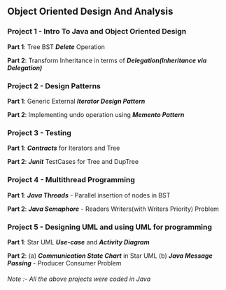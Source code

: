 ## Object Oriented Design And Analysis


### Project 1 - Intro To Java and Object Oriented Design
**Part 1**: Tree BST **_Delete_** Operation

**Part 2**: Transform Inheritance in terms of **_Delegation(Inheritance via Delegation)_**



### Project 2 - Design Patterns
**Part 1**: Generic External **_Iterator Design Pattern_**

**Part 2**: Implementing undo operation using **_Memento Pattern_**



### Project 3 - Testing
**Part 1**: **_Contracts_** for Iterators and Tree

**Part 2**: **_Junit_** TestCases for Tree and DupTree



### Project 4 - Multithread Programming
**Part 1**: **_Java Threads_** - Parallel insertion of nodes in BST

**Part 2**: **_Java Semaphore_** - Readers Writers(with Writers Priority) Problem



### Project 5 - Designing UML and using UML for programming 
**Part 1**: Star UML **_Use-case_** and **_Activity Diagram_**

**Part 2**: (a) **_Communication State Chart_** in Star UML
	(b) **_Java Message Passing_** - Producer Consumer Problem
  
 
 ###### Note :- All the above projects were coded in Java
